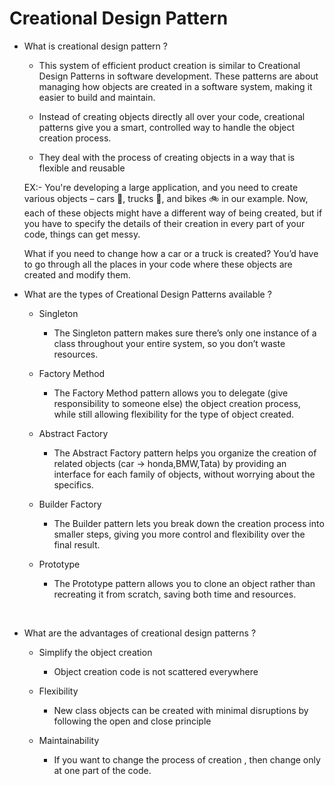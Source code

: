 # Creational Design Pattern 

- What is creational design pattern ?

    - This system of efficient product creation is similar to Creational Design Patterns in software development. These patterns are about managing how objects are created in a software system, making it easier to build and maintain.

    - Instead of creating objects directly all over your code, creational patterns give you a smart, controlled way to handle the object creation process.

    -  They deal with the process of creating objects in a way that is flexible and reusable

    EX:- 
    You're developing a large application, and you need to create various objects – cars 🚗, trucks 🚚, and bikes 🚲 in our example. Now, each of these objects might have a different way of being created, but if you have to specify the details of their creation in every part of your code, things can get messy.

    What if you need to change how a car or a truck is created? You’d have to go through all the places in your code where these objects are created and modify them.

- What are the types of Creational Design Patterns available ?

    - Singleton 
        - The Singleton pattern makes sure there’s only one instance of a class throughout your entire system, so you don’t waste resources.
    
    - Factory Method 
        -  The Factory Method pattern allows you to delegate (give responsibility to someone else) the object creation process, while still allowing flexibility for the type of object created.

    - Abstract Factory 
        - The Abstract Factory pattern helps you organize the creation of related objects (car -> honda,BMW,Tata) by providing an interface for each family of objects, without worrying about the specifics.
    
    - Builder Factory 
        - The Builder pattern lets you break down the creation process into smaller steps, giving you more control and flexibility over the final result.
    
    - Prototype 
        - The Prototype pattern allows you to clone an object rather than recreating it from scratch, saving both time and resources.

‍
- What are the advantages of creational design patterns ?

    - Simplify the object creation 
        - Object creation code is not scattered everywhere 
    
    - Flexibility 
        - New class objects can be created with minimal disruptions by following the open and close principle 
    
    - Maintainability 
        - If you want to change the process of creation , then change only at one part of the code.